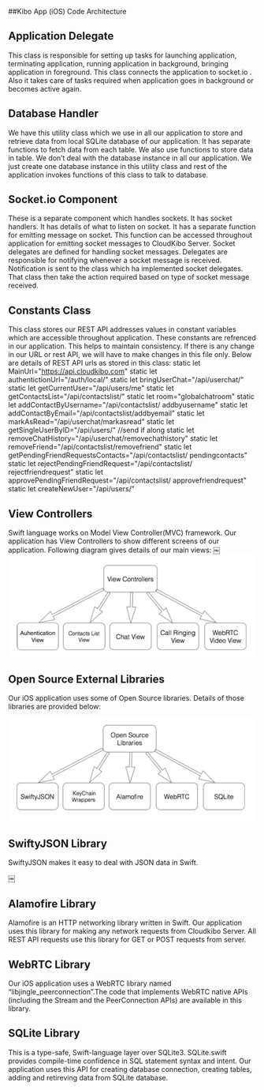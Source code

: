 ##Kibo App (iOS) Code Architecture
## Application Delegate
This class is responsible for setting up tasks for launching application, terminating application, running application in background, bringing application in foreground. This class connects the application to socket.io . Also it takes care of tasks required when application goes in background or becomes active again.
## Database Handler
We have this utility class which we use in all our application to store and retrieve data from local SQLite database of our application. It has separate functions to fetch data from each table. We also use functions to store data in table. We don’t deal with the database instance in all our application. We just create one database instance in this utility class and rest of the application invokes functions of this class to talk to database.
## Socket.io Component
These is a separate component which handles sockets. It has socket handlers. It has details of what to listen on socket. It has a separate function for emitting message on socket. This
function can be accessed throughout application for emitting socket messages to CloudKibo Server. Socket delegates are defined for handling socket messages. Delegates are responsible for notifying whenever a socket message is received. Notification is sent to the class which ha implemented socket delegates. That class then take the action required based on type of socket message received.

## Constants Class
This class stores our REST API addresses values in constant variables which are accessible throughout application. These
constants are refrenced in our application. This helps to maintain consistency. If there is any change in our URL or rest API, we will have to make changes in this file only. Below are details of REST API urls as stored in this class:
static let MainUrl="https://api.cloudkibo.com"
static let authentictionUrl="/auth/local/"
static let bringUserChat="/api/userchat/"
static let getCurrentUser="/api/users/me"
static let getContactsList="/api/contactslist/"
static let room="globalchatroom"
static let addContactByUsername="/api/contactslist/ addbyusername"
static let addContactByEmail="/api/contactslist/addbyemail"
static let markAsRead="/api/userchat/markasread"
static let getSingleUserByID="/api/users/" //send if along
static let removeChatHistory="/api/userchat/removechathistory"
static let removeFriend="/api/contactslist/removefriend"
static let getPendingFriendRequestsContacts="/api/contactslist/ pendingcontacts"
static let rejectPendingFriendRequest="/api/contactslist/ rejectfriendrequest"
static let approvePendingFriendRequest="/api/contactslist/ approvefriendrequest"
static let createNewUser="/api/users/"
## View Controllers
Swift language works on Model View Controller(MVC) framework. Our application has View Controllers to show different screens of our application. Following diagram gives details of our main views:
￼
![view controllers](images/viewcontrollers.png)

## Open Source External Libraries
Our iOS application uses some of Open Source libraries. Details of those libraries are provided below:

![view controllers](images/libraries.png)

## SwiftyJSON Library
SwiftyJSON makes it easy to deal with JSON data in Swift.

￼
## Alamofire Library
Alamofire is an HTTP networking library written in Swift. Our application uses this library for making any network requests from Cloudkibo Server. All REST API requests use this library for GET or POST requests from server.
## WebRTC Library
Our iOS application uses a WebRTC library named “libjingle_peerconnection”.The code that implements WebRTC native APIs (including the Stream and the PeerConnection APIs) are available in this library.
## SQLite Library
This is a type-safe, Swift-language layer over SQLite3. SQLite.swift provides compile-time confidence in SQL statement syntax and intent. Our application uses this API for creating database connection, creating tables, adding and retireving data from SQLite database.


